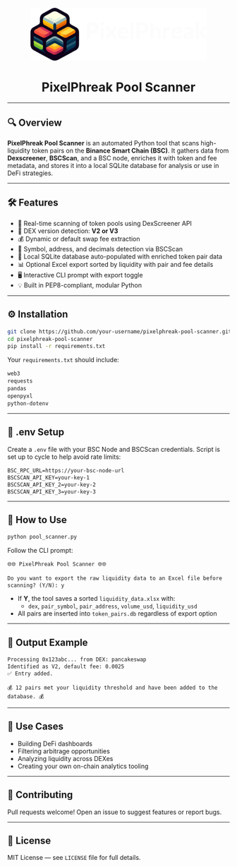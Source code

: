 <p align="center">
  <img src="assets/logo-2.png" alt="PixelPhreak Logo" width="400"/>
</p>

<h1 align="center">PixelPhreak Pool Scanner</h1>


---

## 🔍 Overview

**PixelPhreak Pool Scanner** is an automated Python tool that scans high-liquidity token pairs on the **Binance Smart Chain (BSC)**. It gathers data from **Dexscreener**, **BSCScan**, and a BSC node, enriches it with token and fee metadata, and stores it into a local SQLite database for analysis or use in DeFi strategies.

---

## 🛠️ Features

- 🔎 Real-time scanning of token pools using DexScreener API
- 🧠 DEX version detection: **V2 or V3**
- 💰 Dynamic or default swap fee extraction
- 🧬 Symbol, address, and decimals detection via BSCScan
- 💾 Local SQLite database auto-populated with enriched token pair data
- 📊 Optional Excel export sorted by liquidity with pair and fee details
- 🖥️ Interactive CLI prompt with export toggle
- 💡 Built in PEP8-compliant, modular Python

---

## ⚙️ Installation

```bash
git clone https://github.com/your-username/pixelphreak-pool-scanner.git
cd pixelphreak-pool-scanner
pip install -r requirements.txt
```

Your `requirements.txt` should include:

```txt
web3
requests
pandas
openpyxl
python-dotenv
```

---

## 🔐 .env Setup

Create a `.env` file with your BSC Node and BSCScan credentials. Script is set up to cycle to help avoid rate limits:

```dotenv
BSC_RPC_URL=https://your-bsc-node-url
BSCSCAN_API_KEY=your-key-1
BSCSCAN_API_KEY_2=your-key-2
BSCSCAN_API_KEY_3=your-key-3
```

---

## 🚀 How to Use

```bash
python pool_scanner.py
```

Follow the CLI prompt:

```
🌐🌐 PixelPhreak Pool Scanner 🌐🌐

Do you want to export the raw liquidity data to an Excel file before scanning? (Y/N): y
```

- If **Y**, the tool saves a sorted `liquidity_data.xlsx` with:
  - `dex`, `pair_symbol`, `pair_address`, `volume_usd`, `liquidity_usd`
- All pairs are inserted into `token_pairs.db` regardless of export option

---

## 🧾 Output Example

```
Processing 0x123abc... from DEX: pancakeswap
Identified as V2, default fee: 0.0025
✅ Entry added.

💰 12 pairs met your liquidity threshold and have been added to the database. 💰
```

---

## 🧠 Use Cases

- Building DeFi dashboards
- Filtering arbitrage opportunities
- Analyzing liquidity across DEXes
- Creating your own on-chain analytics tooling

---

## 🤝 Contributing

Pull requests welcome! Open an issue to suggest features or report bugs.

---

## 📜 License

MIT License — see `LICENSE` file for full details.
